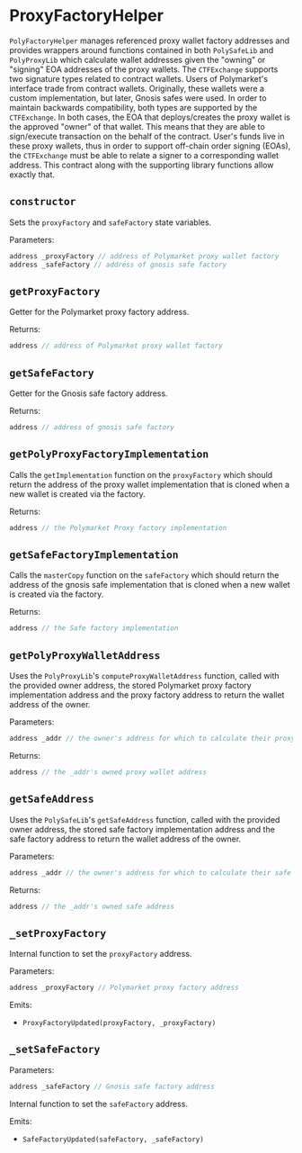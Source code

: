# ProxyFactoryHelper

`PolyFactoryHelper` manages referenced proxy wallet factory addresses and provides wrappers around functions contained in both `PolySafeLib` and `PolyProxyLib` which calculate wallet addresses given the "owning" or "signing" EOA addresses of the proxy wallets. The `CTFExchange` supports two signature types related to contract wallets. Users of Polymarket's interface trade from contract wallets. Originally, these wallets were a custom implementation, but later, Gnosis safes were used. In order to maintain backwards compatibility, both types are supported by the `CTFExchange`. In both cases, the EOA that deploys/creates the proxy wallet is the approved "owner" of that wallet. This means that they are able to sign/execute transaction on the behalf of the contract. User's funds live in these proxy wallets, thus in order to support off-chain order signing (EOAs), the `CTFExchange` must be able to relate a signer to a corresponding wallet address. This contract along with the supporting library functions allow exactly that. 

## `constructor`

Sets the `proxyFactory` and `safeFactory` state variables. 

Parameters:

```java
address _proxyFactory // address of Polymarket proxy wallet factory
address _safeFactory // address of gnosis safe factory
```

## `getProxyFactory`

Getter for the Polymarket proxy factory address.

Returns:

```java
address // address of Polymarket proxy wallet factory
```

## `getSafeFactory`

Getter for the Gnosis safe factory address.

Returns:

```java
address // address of gnosis safe factory
```

## `getPolyProxyFactoryImplementation`

Calls the `getImplementation` function on the `proxyFactory` which should return the address of the proxy wallet implementation that is cloned when a new wallet is created via the factory. 

Returns:

```java
address // the Polymarket Proxy factory implementation
```

## `getSafeFactoryImplementation`

Calls the `masterCopy` function on the `safeFactory` which should return the address of the gnosis safe implementation that is cloned when a new wallet is created via the factory. 

Returns:

```java
address // the Safe factory implementation
```

## `getPolyProxyWalletAddress`

Uses the `PolyProxyLib`'s `computeProxyWalletAddress` function, called with the provided owner address, the stored Polymarket proxy factory implementation address and the proxy factory address to return the wallet address of the owner. 

Parameters:

```java
address _addr // the owner's address for which to calculate their proxy address
```

Returns:

```java
address // the _addr's owned proxy wallet address
```

## `getSafeAddress`

Uses the `PolySafeLib`'s `getSafeAddress` function, called with the provided owner address, the stored safe factory implementation address and the safe factory address to return the wallet address of the owner. 

Parameters:

```java
address _addr // the owner's address for which to calculate their safe address
```

Returns:

```java
address // the _addr's owned safe address
```

## `_setProxyFactory`

Internal function to set the `proxyFactory` address. 

Parameters:

```java
address _proxyFactory // Polymarket proxy factory address
```

Emits:

- `ProxyFactoryUpdated(proxyFactory, _proxyFactory)`


## `_setSafeFactory`

Parameters:

```java
address _safeFactory // Gnosis safe factory address
```

Internal function to set the `safeFactory` address. 

Emits:

- `SafeFactoryUpdated(safeFactory, _safeFactory)`